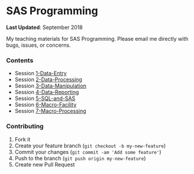 SAS Programming
====
**Last Updated**: September 2018

My teaching materials for SAS Programming. Please email me directly with bugs, issues, or concerns.

### Contents

* Session [1-Data-Entry](1-Data-Entry)
* Session [2-Data-Processing](2-Data-Processing)
* Session [3-Data-Manipulation](3-Data-Manipulation)
* Session [4-Data-Reporting](4-Data-Reporting)
* Session [5-SQL-and-SAS](5-SQL-and-SAS)
* Session [6-Macro-Facility](6-Macro-Facility)
* Session [7-Macro-Processing](7-Macro-Processing)

### Contributing

1. Fork it
2. Create your feature branch (`git checkout -b my-new-feature`)
3. Commit your changes (`git commit -am 'Add some feature'`)
4. Push to the branch (`git push origin my-new-feature`)
5. Create new Pull Request
